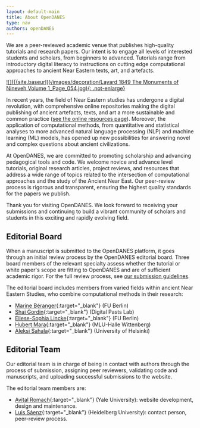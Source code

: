 ```yaml
---
layout: default-main
title: About OpenDANES
type: nav
authors: openDANES
---
```


We are a peer-reviewed academic venue that publishes high-quality tutorials and research papers. Our intent is to engage all levels of interested students and scholars, from beginners to advanced. Tutorials range from introductory digital literacy to instructions on cutting edge computational approaches to ancient Near Eastern texts, art, and artefacts.

<a target="blank" class="image-link" href="https://archive.org/details/the-monuments-of-nineveh.-from-drawings-made-on-the-spot/mode/2up">![]({{site.baseurl}}/images/decoration/Layard 1849 The Monuments of Nineveh Volume 1_Page_054.jpg){: .not-enlarge}</a>

In recent years, the field of Near Eastern studies has undergone a digital revolution, with comprehensive online repositories making the digital publishing of ancient artefacts, texts, and art a more sustainable and common practice ([see the online resources page]({{site.baseurl}}/nav/DANES-resources.html)). Moreover, the application of computational methods, from quantitative and statistical analyses to more advanced natural language processing (NLP) and machine learning (ML) models, has opened up new possibilities for answering novel and complex questions about ancient civilizations.

At OpenDANES, we are committed to promoting scholarship and advancing pedagogical tools and code. We welcome novice and advance level tutorials, original research articles, project reviews, and resources that address a wide range of topics related to the intersection of computational approaches and the study of the Ancient Near East. Our peer-review process is rigorous and transparent, ensuring the highest quality standards for the papers we publish.

Thank you for visiting OpenDANES. We look forward to receiving your submissions and continuing to build a vibrant community of scholars and students in this exciting and rapidly evolving field.

## Editorial Board

When a manuscript is submitted to the OpenDANES platform, it goes through an initial review process by the OpenDANES editorial board. Three board members of the relevant specialty assess whether the tutorial or white paper's scope are fitting to OpenDANES and are of sufficient academic rigor. For the full review process, see [our submission guidelines]({{site.baseurl}}/nav/submission-guidelines.html).

The editorial board includes members from varied fields within ancient Near Eastern Studies, who combine computational methods in their research:

- [Marine Béranger](https://fu-berlin.academia.edu/MarineB%C3%A9ranger){:target="_blank"} (FU Berlin)
- [Shai Gordin](https://ariel.academia.edu/ShaiGordin){:target="_blank"} (Digital Pasts Lab)
- [Eliese-Sophia Lincke](https://www.geschkult.fu-berlin.de/e/aegyptologie/personen/Professorinnen-und-Professoren/Lincke/index.html){:target="_blank"} (FU Berlin)
- [Hubert Mara](https://hubert-mara.at/){:target="_blank"} (MLU-Halle Wittenberg)
- [Aleksi Sahala](https://researchportal.helsinki.fi/en/persons/aleksi-sahala){:target="_blank"} (University of Helsinki)

## Editorial Team

Our editorial team is in charge of being in contact with authors through the process of submission, assigning peer reviewers, validating code and manuscripts, and uploading successful submissions to the website.

The editorial team members are:

- [Avital Romach](https://yale.academia.edu/AvitalRomach){:target="_blank"} (Yale University): website development, design and maintenance.
- [Luis Sáenz](https://uni-heidelberg.academia.edu/LuisDanielSaenzSantos){:target="_blank"} (Heidelberg University): contact person, peer-review process.
